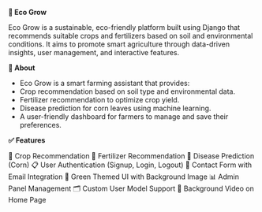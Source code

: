 **🌱 Eco Grow**
       
Eco Grow is a sustainable, eco-friendly platform built using Django that recommends suitable crops and fertilizers based on soil and environmental conditions. It aims to promote smart agriculture through data-driven insights, user management, and interactive features.

**🌟 About**

- Eco Grow is a smart farming assistant that provides:
- Crop recommendation based on soil type and environmental data.
- Fertilizer recommendation to optimize crop yield.
- Disease prediction for corn leaves using machine learning.
- A user-friendly dashboard for farmers to manage and save their preferences.

**✅ Features**

  🌱 Crop Recommendation
  🧪 Fertilizer Recommendation
  🌾 Disease Prediction (Corn)
  📋 User Authentication (Signup, Login, Logout)
  📩 Contact Form with Email Integration
  🎨 Green Themed UI with Background Image
  📊 Admin Panel Management
  🗂️ Custom User Model Support
  🎥 Background Video on Home Page





